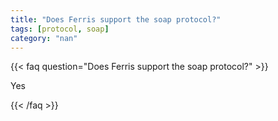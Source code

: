 ```yaml
---
title: "Does Ferris support the soap protocol?"
tags: [protocol, soap]
category: "nan"
---
```


<!-- QUESTION -->

{{< faq question="Does Ferris support the soap protocol?" >}}

<!-- ANSWER -->

Yes

{{< /faq >}}
